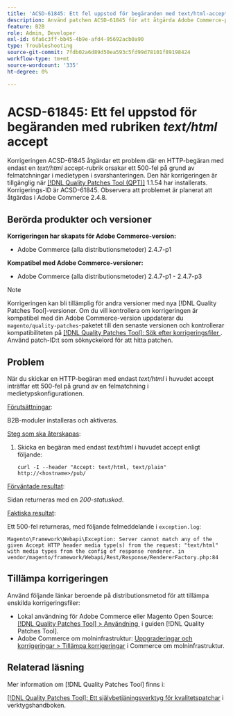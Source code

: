 ```yaml
---
title: 'ACSD-61845: Ett fel uppstod för begäranden med text/html-acceptera huvud'
description: Använd patchen ACSD-61845 för att åtgärda Adobe Commerce-problemet där en HTTP-begäran med endast en *text/html* accept header orsakar ett 500-fel, där B2B-moduler är installerade.
feature: B2B
role: Admin, Developer
exl-id: 6fa6c3ff-bb45-4b9e-afd4-95692acb0a90
type: Troubleshooting
source-git-commit: 7fdb02a6d89d50ea593c5fd99d78101f89198424
workflow-type: tm+mt
source-wordcount: '335'
ht-degree: 0%

---
```


# ACSD-61845: Ett fel uppstod för begäranden med rubriken *text/html* accept

Korrigeringen ACSD-61845 åtgärdar ett problem där en HTTP-begäran med endast en *text/html* accept-rubrik orsakar ett 500-fel på grund av felmatchningar i medietypen i svarshanteringen. Den här korrigeringen är tillgänglig när [[!DNL Quality Patches Tool (QPT)]](/help/tools/quality-patches-tool/quality-patches-tool-to-self-serve-quality-patches.md) 1.1.54 har installerats. Korrigerings-ID är ACSD-61845. Observera att problemet är planerat att åtgärdas i Adobe Commerce 2.4.8.

## Berörda produkter och versioner

**Korrigeringen har skapats för Adobe Commerce-version:**

* Adobe Commerce (alla distributionsmetoder) 2.4.7-p1

**Kompatibel med Adobe Commerce-versioner:**

* Adobe Commerce (alla distributionsmetoder) 2.4.7-p1 - 2.4.7-p3

>[!NOTE]
>
>Korrigeringen kan bli tillämplig för andra versioner med nya [!DNL Quality Patches Tool]-versioner. Om du vill kontrollera om korrigeringen är kompatibel med din Adobe Commerce-version uppdaterar du `magento/quality-patches`-paketet till den senaste versionen och kontrollerar kompatibiliteten på [[!DNL Quality Patches Tool]: Sök efter korrigeringsfiler &#x200B;](https://experienceleague.adobe.com/tools/commerce-quality-patches/index.html?lang=sv-SE). Använd patch-ID:t som söknyckelord för att hitta patchen.

## Problem

När du skickar en HTTP-begäran med endast *text/html* i huvudet accept inträffar ett 500-fel på grund av en felmatchning i medietypskonfigurationen.

<u>Förutsättningar</u>:

B2B-moduler installeras och aktiveras.

<u>Steg som ska återskapas</u>:

1. Skicka en begäran med endast *text/html* i huvudet accept enligt följande:

   ```
   curl -I --header "Accept: text/html, text/plain" http://<hostname>/pub/
   ```

<u>Förväntade resultat</u>:

Sidan returneras med en *200-statuskod*.

<u>Faktiska resultat</u>:

Ett 500-fel returneras, med följande felmeddelande i `exception.log`:

```
Magento\Framework\Webapi\Exception: Server cannot match any of the given Accept HTTP header media type(s) from the request: "text/html" with media types from the config of response renderer. in vendor/magento/framework/Webapi/Rest/Response/RendererFactory.php:84
```

## Tillämpa korrigeringen

Använd följande länkar beroende på distributionsmetod för att tillämpa enskilda korrigeringsfiler:

* Lokal användning för Adobe Commerce eller Magento Open Source: [[!DNL Quality Patches Tool] > Användning &#x200B;](/help/tools/quality-patches-tool/usage.md) i guiden [!DNL Quality Patches Tool].
* Adobe Commerce om molninfrastruktur: [Uppgraderingar och korrigeringar > Tillämpa korrigeringar](https://experienceleague.adobe.com/docs/commerce-cloud-service/user-guide/develop/upgrade/apply-patches.html?lang=sv-SE) i Commerce om molninfrastruktur.

## Relaterad läsning

Mer information om [!DNL Quality Patches Tool] finns i:

[[!DNL Quality Patches Tool]: Ett självbetjäningsverktyg för kvalitetspatchar](/help/tools/quality-patches-tool/quality-patches-tool-to-self-serve-quality-patches.md) i verktygshandboken.
